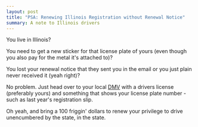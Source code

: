 ```yaml
---
layout: post
title: "PSA: Renewing Illinois Registration without Renewal Notice"
summary: A note to Illinois drivers
---
```


You live in Illinois?

You need to get a new sticker for that license plate of yours (even though you also pay for the metal it's attached to)?

You lost your renewal notice that they sent you in the email or you just plain never received it (yeah right)?

No problem. Just head over to your local [DMV](http://www.cyberdriveillinois.com/departments/drivers/facilities/home.html) with a drivers license (preferably yours) and something that shows your license plate number - such as last year's registration slip.

Oh yeah, and bring a 100 friggin' dollars to renew your privilege to drive unencumbered by the state, in the state.
